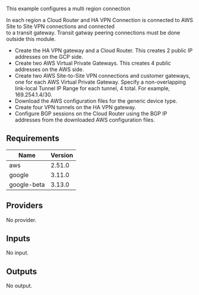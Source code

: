 This example configures a multi region connection

In each region a Cloud Router and HA VPN Connection is connected to AWS Site to Site VPN connections and connected  
to a transit gateway. Transit gatway peering connections must be done outside this module.

* Create the HA VPN gateway and a Cloud Router. This creates 2 public IP addresses on the GCP side.
* Create two AWS Virtual Private Gateways. This creates 4 public addresses on the AWS side.
* Create two AWS Site-to-Site VPN connections and customer gateways, one for each AWS Virtual Private Gateway. Specify a non-overlapping link-local Tunnel IP Range for each tunnel, 4 total. For example, 169.254.1.4/30.
* Download the AWS configuration files for the generic device type.
* Create four VPN tunnels on the HA VPN gateway.
* Configure BGP sessions on the Cloud Router using the BGP IP addresses from the downloaded AWS configuration files.

## Requirements

| Name | Version |
|------|---------|
| aws | 2.51.0 |
| google | 3.11.0 |
| google-beta | 3.13.0 |

## Providers

No provider.

## Inputs

No input.

## Outputs

No output.

